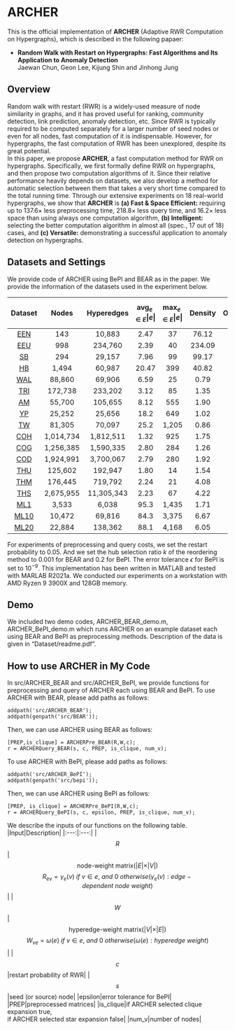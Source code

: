 # __ARCHER__
This is the official implementation of __ARCHER__ (Adaptive RWR Computation on Hypergraphs), which is described in the following papaer:
* __Random Walk with Restart on Hypergraphs: Fast Algorithms and Its Application to Anomaly Detection__
<br> Jaewan Chun, Geon Lee, Kijung Shin and Jinhong Jung
## __Overview__
Random walk with restart (RWR) is a widely-used measure of node similarity in graphs, and it has proved useful for ranking, community detection, link prediction, anomaly detection, etc. 
Since RWR is typically required to be computed separately for a larger number of seed nodes or even for all nodes, fast computation of it is indispensable. 
However, for hypergraphs, the fast computation of RWR has been unexplored, despite its great potential. 
<br>
In this paper, we propose __ARCHER__, a fast computation method for RWR on hypergraphs.
Specifically, we first formally define RWR on hypergraphs, and then propose two computation algorithms of it. Since their relative performance heavily depends on datasets, we also develop a method for automatic selection between them that takes a very short time compared to the total running time. 
Through our extensive experiments on 18 real-world hypergraphs, we show that __ARCHER__ is __(a) Fast & Space Efficient:__ requiring up to 137.6× less preprocessing time, 218.8× less query time, and 16.2× less space than using always one computation algorithm, __(b) Intelligent:__ selecting the better computation algorithm in almost all (spec., 17 out of 18) cases, and __(c) Versatile:__ demonstrating a successful application to anomaly detection on hypergraphs.

## __Datasets and Settings__
We provide code of ARCHER using BePI and BEAR as in the paper. We provide the information of the datasets used in the experiment below.

|Dataset|Nodes|Hyperedges|$$\text{avg}_{e \in E}\vert e \vert$$|$$\text{max}_{e \in E}\vert e \vert$$|Density|Overlapness|
|:---:|:---:|:---:|:---:|:---:|:---:|:---:|
|[EEN](https://www.cs.cornell.edu/~arb/data/)|143|10,883|2.47|37|76.12|188.21|
|[EEU](https://www.cs.cornell.edu/~arb/data/)|998|234,760|2.39|40|234.09|559.80|
|[SB](https://www.cs.cornell.edu/~arb/data/)|294|29,157|7.96|99|99.17|789.62|
|[HB](https://www.cs.cornell.edu/~arb/data/)|1,494|60,987|20.47|399|40.82|835.79|
|[WAL](https://www.cs.cornell.edu/~arb/data/)|88,860|69,906|6.59|25|0.79|5.81|
|[TRI](https://www.cs.cornell.edu/~arb/data/)|172,738|233,202|3.12|85|1.35|4.21|
|[AM](https://cseweb.ucsd.edu/~jmcauley/datasets/amazon_v2/)|55,700|105,655|8.12|555|1.90|15.41|
|[YP](https://www.yelp.com/dataset)|25,252|25,656|18.2|649|1.02|18.50|
|[TW](https://snap.stanford.edu/data/ego-Twitter.html)|81,305|70,097|25.2|1,205|0.86|21.75|
|[COH](https://www.cs.cornell.edu/~arb/data/)|1,014,734|1,812,511|1.32|925|1.75|2.32|
|[COG](https://www.cs.cornell.edu/~arb/data/)|1,256,385|1,590,335|2.80|284|1.26|3.53|
|[COD](https://www.cs.cornell.edu/~arb/data/)|1,924,991|3,700,067|2.79|280|1.92|5.35|
|[THU](https://www.cs.cornell.edu/~arb/data/)|125,602|192,947|1.80|14|1.54|2.76|
|[THM](https://www.cs.cornell.edu/~arb/data/)|176,445|719,792|2.24|21|4.08|9.13|
|[THS](https://www.cs.cornell.edu/~arb/data/)|2,675,955|11,305,343|2.23|67|4.22|9.56|
|[ML1](https://grouplens.org/datasets/movielens/)|3,533|6,038|95.3|1,435|1.71|162.83|
|[ML10](https://grouplens.org/datasets/movielens/)|10,472|69,816|84.3|3,375|6.67|562.02|
|[ML20](https://grouplens.org/datasets/movielens/)|22,884|138,362|88.1|4,168|6.05|532.93|

For experiments of preprocessing and query costs, we set the restart probability to 0.05. And we set the hub selection ratio *k* of the reordering method to 0.001 for BEAR and 0.2 for BePI. The error tolerance $\epsilon$ for BePI is set to $10^{−9}$. This implementation has been written in MATLAB and tested with MARLAB R2021a. We conducted our experiments on a workstation with AMD Ryzen 9 3900X and 128GB memory.

## __Demo__
We included two demo codes, ARCHER_BEAR_demo.m, ARCHER_BePI_demo.m which runs ARCHER on an example dataset each using BEAR and BePI as preprocessing methods. Description of the data is given in “Dataset/readme.pdf”.

## __How to use ARCHER in My Code__
In src/ARCHER_BEAR and src/ARCHER_BePI, we provide functions for preprocessing and query of ARCHER each using BEAR and BePI. To use ARCHER with BEAR, please add paths as follows:
```
addpath('src/ARCHER_BEAR');
addpath(genpath('src/BEAR'));
```
Then, we can use ARCHER using BEAR as follows:
```
[PREP,is_clique] = ARCHERPre_BEAR(R,W,c);
r = ARCHERQuery_BEAR(s, c, PREP, is_clique, num_v);
```
To use ARCHER with BePI, please add paths as follows:
```
addpath('src/ARCHER_BePI');
addpath(genpath('src/bepi'));
```
Then, we can use ARCHER using BePI as follows:
```
[PREP, is_clique] = ARCHERPre_BePI(R,W,c);
r = ARCHERQuery_BePI(s, c, epsilon, PREP, is_clique, num_v);
```
We describe the inputs of our functions on the following table.
|Input|Description|
|:---:|:---:|
|$$R$$|$$\text{node-weight\ matrix} ( \vert E \vert \times \vert V \vert)$$ $$R_{ev}=\gamma_e(v)\ if\  v \in e,\ and\ 0\ otherwise(\gamma_e(v):edge-dependent\ node\ weight)$$|
|$$W$$|$$\text{hyperedge-weight\ matrix} ( \vert V \vert \times \vert E \vert)$$ $$W_{ve}=\omega(e)\ if\  v \in e,\ and\ 0\ otherwise(\omega(e):hyperedge\ weight)$$|
|$$c$$|restart probability of RWR|
|$$s$$|seed (or source) node|
|epsilon|error tolerance for BePI|
|PREP|preprocessed matrices|
|is_clique|if ARCHER selected clique expansion true, <br> if ARCHER selected star expansion false|
|num_v|number of nodes|
